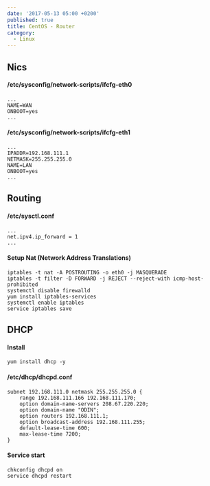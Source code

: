 ```yaml
---
date: '2017-05-13 05:00 +0200'
published: true
title: CentOS - Router
category:
  - Linux
---
```

## Nics

#### /etc/sysconfig/network-scripts/ifcfg-eth0

```
...
NAME=WAN
ONBOOT=yes
...
```

#### /etc/sysconfig/network-scripts/ifcfg-eth1

```
...
IPADDR=192.168.111.1
NETMASK=255.255.255.0
NAME=LAN
ONBOOT=yes
...
```

## Routing

#### /etc/sysctl.conf

```
...
net.ipv4.ip_forward = 1
...
```

#### Setup Nat (Network Address Translations)

```
iptables -t nat -A POSTROUTING -o eth0 -j MASQUERADE
iptables -t filter -D FORWARD -j REJECT --reject-with icmp-host-prohibited
systemctl disable firewalld
yum install iptables-services
systemctl enable iptables
service iptables save
```

## DHCP

#### Install

```
yum install dhcp -y
```

#### /etc/dhcp/dhcpd.conf

```
subnet 192.168.111.0 netmask 255.255.255.0 {
	range 192.168.111.166 192.168.111.170;
    option domain-name-servers 208.67.220.220;
    option domain-name "ODIN";
    option routers 192.168.111.1;
    option broadcast-address 192.168.111.255;
    default-lease-time 600;
    max-lease-time 7200;
}
```

#### Service start

```
chkconfig dhcpd on
service dhcpd restart
```
